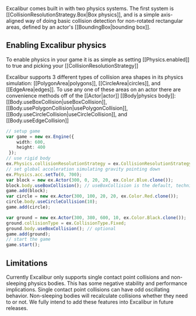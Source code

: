 Excalibur comes built in with two physics systems. The first system is [[CollisionResolutionStrategy.Box|Box physics]], and is a 
simple axis-aligned way of doing basic collision detection for non-rotated rectangular areas, defined by an actor's 
[[BoundingBox|bounding box]].

## Enabling Excalibur physics

To enable physics in your game it is as simple as setting [[Physics.enabled]] to true and picking your 
[[CollisionResolutionStrategy]]

Excalibur supports 3 different types of collision area shapes in its physics simulation: [[PolygonArea|polygons]], 
[[CircleArea|circles]], and [[EdgeArea|edges]]. To use any one of these areas on an actor there are convenience methods off of 
the [[Actor|actor]] [[Body|physics body]]: [[Body.useBoxCollision|useBoxCollision]], 
[[Body.usePolygonCollision|usePolygonCollision]], [[Body.useCircleCollision|useCircleCollision]], and [[Body.useEdgeCollision]]

```ts
// setup game
var game = new ex.Engine({
    width: 600,
    height: 400
 });
// use rigid body
ex.Physics.collisionResolutionStrategy = ex.CollisionResolutionStrategy.RigidBody;
// set global acceleration simulating gravity pointing down
ex.Physics.acc.setTo(0, 700);
var block = new ex.Actor(300, 0, 20, 20, ex.Color.Blue.clone());
block.body.useBoxCollision(); // useBoxCollision is the default, technically optional
game.add(block);
var circle = new ex.Actor(300, 100, 20, 20, ex.Color.Red.clone());
circle.body.useCircleCollision(10); 
game.add(circle);

var ground = new ex.Actor(300, 380, 600, 10, ex.Color.Black.clone());
ground.collisionType = ex.CollisionType.Fixed;
ground.body.useBoxCollision(); // optional 
game.add(ground);
// start the game
game.start();
```

## Limitations

Currently Excalibur only supports single contact point collisions and non-sleeping physics bodies. This has some negative stability 
and performance implications. Single contact point collisions can have odd oscillating behavior. Non-sleeping bodies will recalculate
collisions whether they need to or not. We fully intend to add these features into Excalibur in future releases.